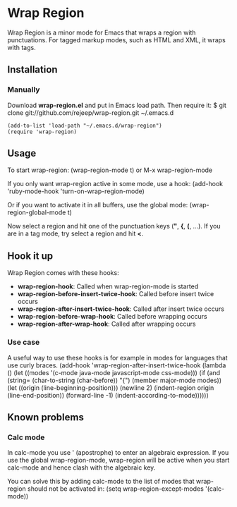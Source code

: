 # Wrap Region
Wrap Region is a minor mode for Emacs that wraps a region with
punctuations. For tagged markup modes, such as HTML and XML, it wraps
with tags.

## Installation

### Manually
Download **wrap-region.el** and put in Emacs load path. Then require it:
    $ git clone git://github.com/rejeep/wrap-region.git ~/.emacs.d
    
    (add-to-list 'load-path "~/.emacs.d/wrap-region")
    (require 'wrap-region)

## Usage
 To start wrap-region:
    (wrap-region-mode t) or M-x wrap-region-mode

If you only want wrap-region active in some mode, use a hook:
    (add-hook 'ruby-mode-hook 'turn-on-wrap-region-mode)

Or if you want to activate it in all buffers, use the global mode:
    (wrap-region-global-mode t)

Now select a region and hit one of the punctuation keys (**"**, **{**,
**(**, ...). If you are in a tag mode, try select a region and hit **<**.

## Hook it up
Wrap Region comes with these hooks:

* **wrap-region-hook**: Called when wrap-region-mode is started
* **wrap-region-before-insert-twice-hook**: Called before insert twice occurs
* **wrap-region-after-insert-twice-hook**: Called after insert twice occurs
* **wrap-region-before-wrap-hook**: Called before wrapping occurs
* **wrap-region-after-wrap-hook**: Called after wrapping occurs

### Use case
A useful way to use these hooks is for example in modes for languages
that use curly braces.
    (add-hook 'wrap-region-after-insert-twice-hook
              (lambda ()
                (let ((modes '(c-mode java-mode javascript-mode css-mode)))
                  (if (and (string= (char-to-string (char-before)) "{") (member major-mode modes))
                      (let ((origin (line-beginning-position)))
                        (newline 2)
                        (indent-region origin (line-end-position))
                        (forward-line -1)
                        (indent-according-to-mode))))))


## Known problems

### Calc mode
In calc-mode you use ' (apostrophe) to enter an algebraic
expression. If you use the global wrap-region-mode, wrap-region will
be active when you start calc-mode and hence clash with the algebraic key.

You can solve this by adding calc-mode to the list of modes that
wrap-region should not be activated in:
    (setq wrap-region-except-modes '(calc-mode))
